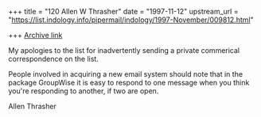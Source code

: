 +++
title = "120 Allen W Thrasher"
date = "1997-11-12"
upstream_url = "https://list.indology.info/pipermail/indology/1997-November/009812.html"

+++
[Archive link](https://list.indology.info/pipermail/indology/1997-November/009812.html)

My apologies to the list for inadvertently sending a private
commerical correspondence on the list.

People involved in acquiring a new email system should note that
in the package GroupWise it is easy to respond to one message
when you think you're responding to another, if two are open.


Allen Thrasher



